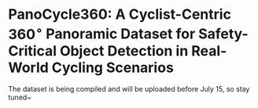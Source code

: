 # PanoCycle360: A Cyclist-Centric $360^{\circ}$ Panoramic Dataset for Safety-Critical Object Detection in Real-World Cycling Scenarios


 The dataset is being compiled and will be uploaded before July 15, so stay tuned~
